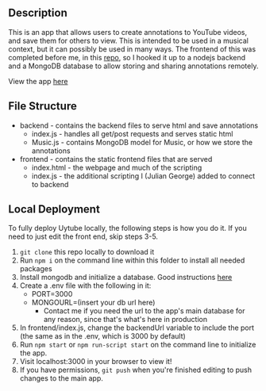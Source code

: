 ## Description
This is an app that allows users to create annotations to YouTube videos, and save them for others to view. This is intended to be used in a musical context, but it can possibly be used in many ways. The frontend of this was completed before me, in this [repo](https://github.com/ospreyelm/uytube), so I hooked it up to a nodejs backend and a MongoDB database to allow storing and sharing annotations remotely.

View the app [here](https://uytube.herokuapp.com)

## File Structure
* backend - contains the backend files to serve html and save annotations
    * index.js - handles all get/post requests and serves static html
    * Music.js - contains MongoDB model for Music, or how we store the annotations
* frontend - contains the static frontend files that are served
    * index.html - the webpage and much of the scripting
    * index.js - the additional scripting I (Julian George) added to connect to backend

## Local Deployment
To fully deploy Uytube locally, the following steps is how you do it. If you need to just edit the front end, skip steps 3-5.
1. `git clone` this repo locally to download it
2. Run `npm i` on the command line within this folder to install all needed packages
3. Install mongodb and initialize a database. Good instructions [here](https://docs.mongodb.com/manual/administration/install-community/)
4. Create a .env file with the following in it:
    * PORT=3000
    * MONGOURL=(insert your db url here)
        * Contact me if you need the url to the app's main database for any reason, since that's what's here in production
5. In frontend/index.js, change the backendUrl variable to include the port (the same as in the .env, which is 3000 by default)
6. Run `npm start` or `npm run-script start` on the command line to initialize the app.
7. Visit localhost:3000 in your browser to view it!
8. If you have permissions, `git push` when you're finished editing to push changes to the main app.
